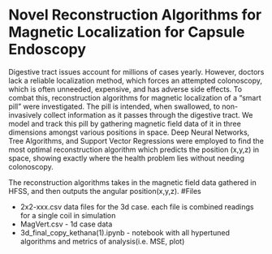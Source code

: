 # Novel Reconstruction Algorithms for Magnetic Localization for Capsule Endoscopy 
Digestive tract issues account for millions of cases yearly. However, doctors lack a reliable localization method, which forces an attempted colonoscopy, which is often unneeded, expensive, and has adverse side effects. To combat this, reconstruction algorithms for magnetic localization of a “smart pill” were investigated. The pill is intended, when swallowed, to non-invasively collect information as it passes through the digestive tract. We model and track this pill by gathering magnetic field data of it in three dimensions amongst various positions in space. Deep Neural Networks, Tree Algorithms, and Support Vector Regressions were employed to find the most optimal reconstruction algorithm which predicts the position (x,y,z) in space, showing exactly where the health problem lies without needing colonoscopy.

The reconstruction algorithms takes in the magnetic field data gathered in HFSS, and then outputs the angular position(x,y,z). 
#Files
- 2x2-xxx.csv data files for the 3d case. each file is combined readings for a single coil in simulation
- MagVert.csv - 1d case data
- 3d_final_copy_kethana(1).ipynb - notebook with all hypertuned algorithms and metrics of analysis(i.e. MSE, plot)
